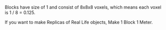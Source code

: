 Blocks have size of 1 and consist of 8x8x8 voxels, which means each voxel is 1&nbsp;/&nbsp;8&nbsp;=&nbsp;0.125.

If you want to make Replicas of Real Life objects, Make 1 Block 1 Meter.
